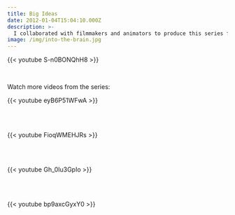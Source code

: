 ```yaml
---
title: Big Ideas
date: 2012-01-04T15:04:10.000Z
description: >-
  I collaborated with filmmakers and animators to produce this series for Genentech's YouTube channel. The first piece, *How to Get Into the Brain*, was a finalist in the Platinum PR Awards *Best Video* category, and won a company award for innovation in science communication.
image: /img/into-the-brain.jpg
---
```


{{< youtube S-n0BONQhH8 >}}

<br>

Watch more videos from the series:

{{< youtube eyB6P51WFwA >}}

<br><br>

{{< youtube FioqWMEHJRs >}}

<br><br>

{{< youtube Gh_0Iu3GpIo >}}

<br><br>

{{< youtube bp9axcGyxY0 >}}